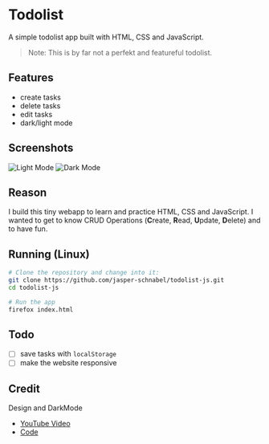 # Todolist

A simple todolist app built with HTML, CSS and JavaScript.
> Note: This is by far not a perfekt and featureful todolist.

## Features

- create tasks
- delete tasks
- edit tasks
- dark/light mode

## Screenshots

<img alt="Light Mode" src="screenshots/light-mode.png">
<img alt="Dark Mode" src="screenshots/dark-mode.png">

## Reason

I build this tiny webapp to learn and practice HTML, CSS and JavaScript.
I wanted to get to know CRUD Operations (**C**reate, **R**ead, **U**pdate, **D**elete) and to have fun.

## Running (Linux)

```sh
# Clone the repository and change into it:
git clone https://github.com/jasper-schnabel/todolist-js.git
cd todolist-js

# Run the app
firefox index.html
```

## Todo

- [ ] save tasks with `localStorage`
- [ ] make the website responsive

## Credit

Design and DarkMode

- [YouTube Video](https://www.youtube.com/watch?v=wodWDIdV9BY)
- [Code](https://codepen.io/kevinpowell/pen/EMdjOV)
